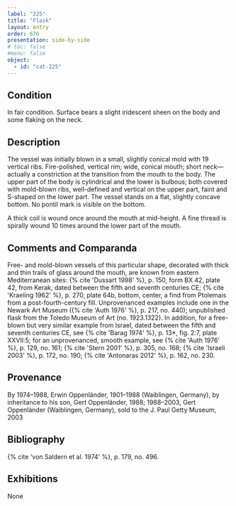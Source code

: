 ```yaml
---
label: "225"
title: "Flask"
layout: entry
order: 676
presentation: side-by-side
# toc: false
#menu: false 
object:
  - id: "cat-225"
---
```


## Condition

In fair condition. Surface bears a slight iridescent sheen on the body and some flaking on the neck.

## Description

The vessel was initially blown in a small, slightly conical mold with 19 vertical ribs. Fire-polished, vertical rim; wide, conical mouth; short neck—actually a constriction at the transition from the mouth to the body. The upper part of the body is cylindrical and the lower is bulbous; both covered with mold-blown ribs, well-defined and vertical on the upper part, faint and S-shaped on the lower part. The vessel stands on a flat, slightly concave bottom. No pontil mark is visible on the bottom.

A thick coil is wound once around the mouth at mid-height. A fine thread is spirally wound 10 times around the lower part of the mouth.

## Comments and Comparanda

Free- and mold-blown vessels of this particular shape, decorated with thick and thin trails of glass around the mouth, are known from eastern Mediterranean sites: {% cite 'Dussart 1998' %}, p. 150, form BX 42, plate 42, from Kerak, dated between the fifth and seventh centuries CE; {% cite 'Kraeling 1962' %}, p. 270, plate 64b, bottom, center, a find from Ptolemais from a post-fourth-century fill. Unprovenanced examples include one in the Newark Art Museum ({% cite 'Auth 1976' %}, p. 217, no. 440); unpublished flask from the Toledo Museum of Art (no. 1923.1322). In addition, for a free-blown but very similar example from Israel, dated between the fifth and seventh centuries CE, see {% cite 'Barag 1974' %}, p. 13*, fig. 2:7, plate XXVII:5; for an unprovenanced, smooth example, see {% cite 'Auth 1976' %}, p. 129, no. 161; {% cite 'Stern 2001' %}, p. 305, no. 168; {% cite 'Israeli 2003' %}, p. 172, no. 190; {% cite 'Antonaras 2012' %}, p. 162, no. 230.

## Provenance

By 1974–1988, Erwin Oppenländer, 1901–1988 (Waiblingen, Germany), by inheritance to his son, Gert Oppenländer, 1988; 1988–2003, Gert Oppenländer (Waiblingen, Germany), sold to the J. Paul Getty Museum, 2003

## Bibliography

{% cite 'von Saldern et al. 1974' %}, p. 179, no. 496.

## Exhibitions

None
